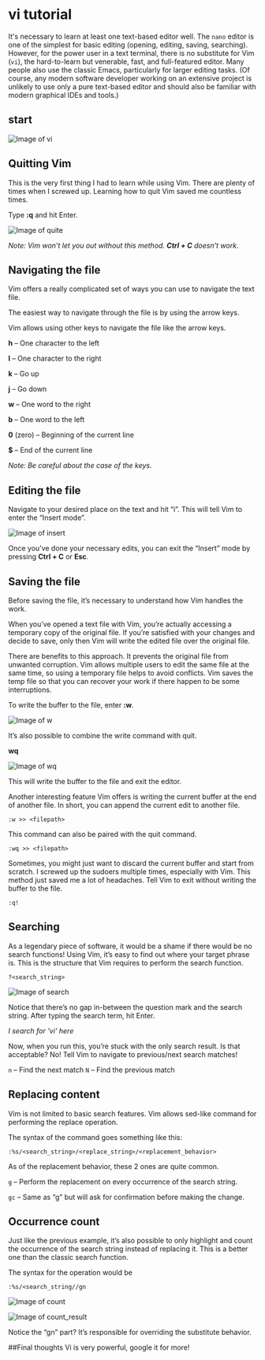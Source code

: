 # vi tutorial

It's necessary to learn at least one text-based editor well. The `nano` editor is one of the simplest for basic editing (opening, editing, saving, searching). However, for the power user in a text terminal, there is no substitute for Vim (`vi`), the hard-to-learn but venerable, fast, and full-featured editor. Many people also use the classic Emacs, particularly for larger editing tasks. (Of course, any modern software developer working on an extensive project is unlikely to use only a pure text-based editor and should also be familiar with modern graphical IDEs and tools.)

## start

![Image of vi](/images/vi.png)


## Quitting Vim
This is the very first thing I had to learn while using Vim. There are plenty of times when I screwed up. Learning how to quit Vim saved me countless times.

Type **:q** and hit Enter.

![Image of quite](/images/quite_vim.png)

*Note: Vim won’t let you out without this method. **Ctrl + C** doesn’t work.*

## Navigating the file

Vim offers a really complicated set of ways you can use to navigate the text file.


The easiest way to navigate through the file is by using the arrow keys.

Vim allows using other keys to navigate the file like the arrow keys.

**h** – One character to the left

**l** – One character to the right

**k** – Go up

**j** – Go down

**w** – One word to the right

**b** – One word to the left

**0** (zero) – Beginning of the current line

**$** – End of the current line

*Note: Be careful about the case of the keys.*

## Editing the file

Navigate to your desired place on the text and hit “i”. This will tell Vim to enter the “Insert mode”.

![Image of insert](/images/insert.png)

Once you’ve done your necessary edits, you can exit the “Insert” mode by pressing **Ctrl + C** or **Esc**. 

## Saving the file
Before saving the file, it’s necessary to understand how Vim handles the work.

When you’ve opened a text file with Vim, you’re actually accessing a temporary copy of the original file. If you’re satisfied with your changes and decide to save, only then Vim will write the edited file over the original file.

There are benefits to this approach. It prevents the original file from unwanted corruption. Vim allows multiple users to edit the same file at the same time, so using a temporary file helps to avoid conflicts. Vim saves the temp file so that you can recover your work if there happen to be some interruptions.

To write the buffer to the file, enter **:w**.

![Image of w](/images/w.png)

It’s also possible to combine the write command with quit.

**wq**

![Image of wq](/images/wq.png)


This will write the buffer to the file and exit the editor.

Another interesting feature Vim offers is writing the current buffer at the end of another file. In short, you can append the current edit to another file.

`:w >> <filepath>`

This command can also be paired with the quit command.

`:wq >> <filepath>`

Sometimes, you might just want to discard the current buffer and start from scratch. I screwed up the sudoers multiple times, especially with Vim. This method just saved me a lot of headaches. Tell Vim to exit without writing the buffer to the file.

`:q!`

## Searching

As a legendary piece of software, it would be a shame if there would be no search functions! Using Vim, it’s easy to find out where your target phrase is. This is the structure that Vim requires to perform the search function.

`?<search_string>`

![Image of search](/images/search.png)

Notice that there’s no gap in-between the question mark and the search string. After typing the search term, hit Enter.

*I search for 'vi' here*

Now, when you run this, you’re stuck with the only search result. Is that acceptable? No! Tell Vim to navigate to previous/next search matches!

`n` – Find the next match
`N` – Find the previous match

## Replacing content
Vim is not limited to basic search features. Vim allows sed-like command for performing the replace operation.

The syntax of the command goes something like this:

`:%s/<search_string>/<replace_string>/<replacement_behavior>`

As of the replacement behavior, these 2 ones are quite common.

`g` – Perform the replacement on every occurrence of the search string.

`gc` – Same as “g” but will ask for confirmation before making the change.

## Occurrence count
Just like the previous example, it’s also possible to only highlight and count the occurrence of the search string instead of replacing it. This is a better one than the classic search function.

The syntax for the operation would be

`:%s/<search_string//gn`

![Image of count](/images/count.png)

![Image of count_result](/images/count_result.png)

Notice the “gn” part? It’s responsible for overriding the substitute behavior.

##Final thoughts
Vi is very powerful, google it for more!